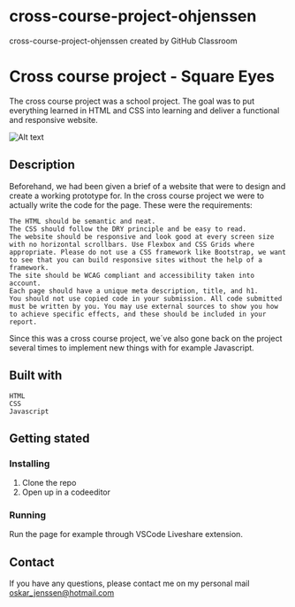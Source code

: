 # cross-course-project-ohjenssen
cross-course-project-ohjenssen created by GitHub Classroom

# Cross course project - Square Eyes

The cross course project was a school project. The goal was to put everything learned in HTML and CSS into learning and deliver a functional and responsive website.

![Alt text](/images/squareeyesScreenshot.png?raw=true "Optional Title")

## Description
Beforehand, we had been given a brief of a website that were to design and create a working prototype for. In the cross course project we were to actually write the code for the page. These were the requirements:

    The HTML should be semantic and neat.
    The CSS should follow the DRY principle and be easy to read.
    The website should be responsive and look good at every screen size with no horizontal scrollbars. Use Flexbox and CSS Grids where appropriate. Please do not use a CSS framework like Bootstrap, we want to see that you can build responsive sites without the help of a framework.
    The site should be WCAG compliant and accessibility taken into account.
    Each page should have a unique meta description, title, and h1.
    You should not use copied code in your submission. All code submitted must be written by you. You may use external sources to show you how to achieve specific effects, and these should be included in your report.
    
Since this was a cross course project, we´ve also gone back on the project several times to implement new things with for example Javascript.

## Built with
    HTML
    CSS
    Javascript
    
## Getting stated
### Installing
1. Clone the repo
2. Open up in a codeeditor

### Running
Run the page for example through VSCode Liveshare extension.

## Contact
If you have any questions, please contact me on my personal mail oskar_jenssen@hotmail.com
